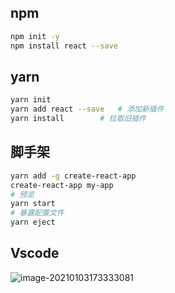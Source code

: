 <!-- 
title: 01-React配置
sort: 
--> 

## npm

```bash
npm init -y
npm install react --save
```

## yarn

```bash
yarn init
yarn add react --save	# 添加新插件
yarn install		# 拉取旧插件
```

## 脚手架

```bash
yarn add -g create-react-app
create-react-app my-app
# 预览
yarn start
# 暴露配置文件
yarn eject
```

## Vscode

![image-20210103173333081](https://gitee.com/nmdfzf404/Image-hosting/raw/master/2020/20210103173340.png)